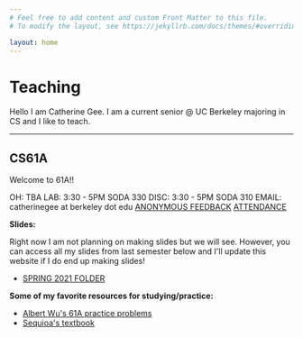 ```yaml
---
# Feel free to add content and custom Front Matter to this file.
# To modify the layout, see https://jekyllrb.com/docs/themes/#overriding-theme-defaults

layout: home
---
```

#  Teaching 
Hello I am Catherine Gee. I am a current senior @ UC Berkeley majoring in CS and I like to teach.

---
## CS61A

Welcome to 61A!!

OH: TBA
LAB: 3:30 - 5PM SODA 330
DISC: 3:30 - 5PM SODA 310
EMAIL: catherinegee at berkeley dot edu
[ANONYMOUS FEEDBACK](https://go.cs61a.org/gee-feedback)
[ATTENDANCE](https://go.cs61a.org/gee-disc)


**Slides:**

Right now I am not planning on making slides but we will see. However, you can access all my slides from last semester below and I'll update this website if I do end up making slides!

- [SPRING 2021 FOLDER](https://drive.google.com/drive/folders/1K5TsZ8Vuh7eqr-0GLXh4K9pYt3GyHMiq?usp=sharing)

**Some of my favorite resources for studying/practice:**
- [Albert Wu's 61A practice problems](http://albertwu.org/cs61a/)
- [Sequioa's textbook](https://sequoiatree.github.io/)
